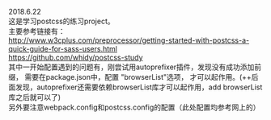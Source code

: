 2018.6.22  
这是学习postcss的练习project。  
主要参考链接有：  
http://www.w3cplus.com/preprocessor/getting-started-with-postcss-a-quick-guide-for-sass-users.html  
https://github.com/whidy/postcss-study  
其中一开始配置遇到的问题有，刚尝试用autoprefixer插件，发现没有成功添加前缀，
需要在package.json中，配置 "browserList"选项，
才可以起作用。(++后面发现，autoprefixer还需要依赖browserList库才可以起作用，add browserList库之后就可以了)   
另外要注意webpack.config和postcss.config的配置（此处配置均参考网上的）   
